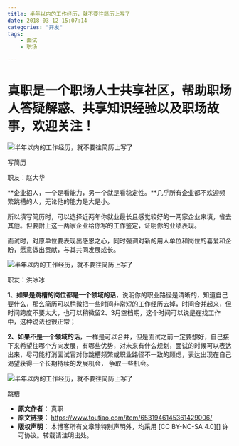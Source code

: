 ```yaml
---
title: 半年以内的工作经历，就不要往简历上写了
date: 2018-03-12 15:07:14
categories: "开发"
tags:
	- 面试
	- 职场

---
```


# 真职是一个职场人士共享社区，帮助职场人答疑解惑、共享知识经验以及职场故事，欢迎关注！ #

![半年以内的工作经历，就不要往简历上写了][VRMM-7ZZI-RJZJ.jpg]

写简历

职友：赵大华

**企业招人，一个是看能力，另一个就是看稳定性。**几乎所有企业都不欢迎频繁跳槽的人，无论他的能力是大是小。

所以填写简历时，可以选择近两年你就业最长且感觉较好的一两家企业来填，省去其他。但要附上这一两家企业给你写的工作鉴定，证明你的业绩表现。

面试时，对原单位要表现出感恩之心，同时强调对新的用人单位和岗位的喜爱和企盼，愿意做出贡献，与其共同发展成长。


![半年以内的工作经历，就不要往简历上写了][EQA2-AANY-RYB3.jpg]

职友：洪冰冰


**1、如果是跳槽的岗位都是一个领域的话**，说明你的职业路径是清晰的，知道自己要什么，那么简历可以稍微把一些时间非常短的工作经历去掉，时间合并起来，但时间跨度不要太大，也可以稍微留2、3月空档期，这个时间可以说是在找工作中，这种说法也很正常；

**2、如果不是一个领域的话**，一样是可以合并，但是面试之前一定要想好，自己接下来希望往哪个方向发展，有哪些优势，对未来有什么规划，面试的时候可以表达出来，尽可能打消面试官对你跳槽频繁或职业路径不一致的顾虑，表达出现在自己渴望获得一个长期持续的发展机会， 争取一些机会。

![半年以内的工作经历，就不要往简历上写了][EAAB-MUVZ-FIER.jpg]

跳槽


[VRMM-7ZZI-RJZJ.jpg]: /pro/os/crawler/VRMM-7ZZI-RJZJ.jpg
[EQA2-AANY-RYB3.jpg]: /pro/os/crawler/EQA2-AANY-RYB3.jpg
[EAAB-MUVZ-FIER.jpg]: /pro/os/crawler/EAAB-MUVZ-FIER.jpg
 *  **原文作者：** 真职
 *  **原文链接：** https://www.toutiao.com/item/6531946145361429006/
 *  **版权声明：** 本博客所有文章除特别声明外，均采用 [CC BY-NC-SA 4.0][] 许可协议。转载请注明出处。